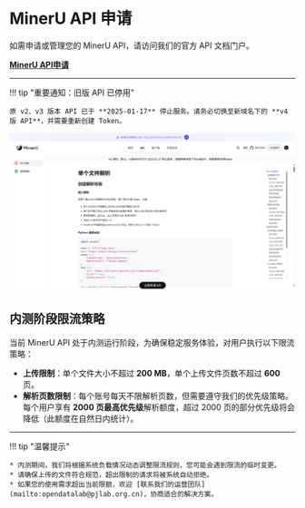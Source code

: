 # MinerU API 申请

如需申请或管理您的 MinerU API，请访问我们的官方 API 文档门户。

[
**MinerU API申请**
](https://mineru.net/apiManage/docs)

---

!!! tip  "重要通知：旧版 API 已停用"

    原 v2、v3 版本 API 已于 **2025-01-17** 停止服务。请务必切换至新域名下的 **v4 版 API**，并需要重新创建 Token。

![API申请](../../assets/images/2025-09-09-19-54-03.png)

## 内测阶段限流策略

当前 MinerU API 处于内测运行阶段，为确保稳定服务体验，对用户执行以下限流策略：

* **上传限制**：单个文件大小不超过 **200 MB**，单个上传文件页数不超过 **600** 页。
* **解析页数限制**：每个账号每天不限解析页数，但需要遵守我们的优先级策略。每个用户享有 **2000 页最高优先级**解析额度，超过 2000 页的部分优先级将会降低（此额度在自然日内统计）。

---

!!! tip "温馨提示"

    * 内测期间，我们将根据系统负载情况动态调整限流规则，您可能会遇到限流的临时变更。
    * 请确保上传的文件符合规范，超出限制的请求将被系统自动拒绝。
    * 如果您的使用需求超出当前限额，欢迎 [联系我们的运营团队](mailto:opendatalab@pjlab.org.cn)，协商适合的解决方案。